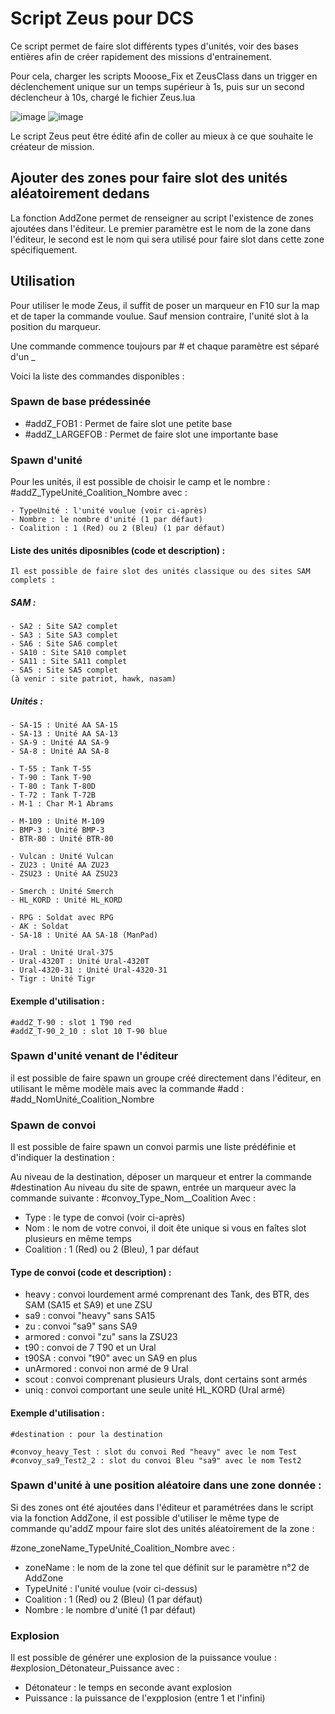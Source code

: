 # Script Zeus pour DCS


Ce script permet de faire slot différents types d'unités, voir des bases entières afin de créer rapidement des missions d'entrainement. 

Pour cela, charger les scripts Mooose_Fix et ZeusClass dans un trigger en déclenchement unique sur un temps supérieur à 1s, puis sur un second déclencheur à 10s, chargé le fichier Zeus.lua



![image](https://github.com/docbrownd/DCSZeus/assets/105074220/1a61615a-ee0b-401e-b84d-6195ca3b210c)
![image](https://github.com/docbrownd/DCSZeus/assets/105074220/09bb18cb-f452-4a13-853b-1aee58b62080)


Le script Zeus peut être édité afin de coller au mieux à ce que souhaite le créateur de mission.

## Ajouter des zones pour faire slot des unités aléatoirement dedans

La fonction AddZone permet de renseigner au script l'existence de zones ajoutées dans l'éditeur. Le premier paramètre est le nom de la zone dans l'éditeur, le second est le nom qui sera utilisé pour faire slot dans cette zone spécifiquement.

## Utilisation

Pour utiliser le mode Zeus, il suffit de poser un marqueur en F10 sur la map et de taper la commande voulue. Sauf mension contraire, l'unité slot à la position du marqueur. 

Une commande commence toujours par # et chaque paramètre est séparé d'un _

Voici la liste des commandes disponibles : 

### Spawn de base prédessinée

 - #addZ_FOB1 : Permet de faire slot une petite base
 - #addZ_LARGEFOB : Permet de faire slot une importante base
 
### Spawn d'unité

Pour les unités, il est possible de choisir le camp et le nombre : #addZ_TypeUnité_Coalition_Nombre avec :

	- TypeUnité : l'unité voulue (voir ci-après)
	- Nombre : le nombre d'unité (1 par défaut)
	- Coalition : 1 (Red) ou 2 (Bleu) (1 par défaut)

#### Liste des unités diposnibles (code et description) : 

	Il est possible de faire slot des unités classique ou des sites SAM complets : 

##### SAM :

	- SA2 : Site SA2 complet
	- SA3 : Site SA3 complet
	- SA6 : Site SA6 complet
	- SA10 : Site SA10 complet
	- SA11 : Site SA11 complet
	- SA5 : Site SA5 complet
	(à venir : site patriot, hawk, nasam)


##### Unités :

	- SA-15 : Unité AA SA-15
	- SA-13 : Unité AA SA-13
	- SA-9 : Unité AA SA-9
	- SA-8 : Unité AA SA-8

	- T-55 : Tank T-55
	- T-90 : Tank T-90
	- T-80 : Tank T-80D
	- T-72 : Tank T-72B
	- M-1 : Char M-1 Abrams

	- M-109 : Unité M-109
	- BMP-3 : Unité BMP-3
	- BTR-80 : Unité BTR-80
	
	- Vulcan : Unité Vulcan
	- ZU23 : Unité AA ZU23
	- ZSU23 : Unité AA ZSU23

	- Smerch : Unité Smerch
	- HL_KORD : Unité HL_KORD

	- RPG : Soldat avec RPG
	- AK : Soldat 
	- SA-18 : Unité AA SA-18 (ManPad) 

	- Ural : Unité Ural-375
	- Ural-4320T : Unité Ural-4320T
	- Ural-4320-31 : Unité Ural-4320-31
	- Tigr : Unité Tigr

#### Exemple d'utilisation : 

	#addZ_T-90 : slot 1 T90 red 
	#addZ_T-90_2_10 : slot 10 T-90 blue


### Spawn d'unité venant de l'éditeur

il est possible de faire spawn un groupe créé directement dans l'éditeur, en utilisant le même modèle mais avec la commande #add : #add_NomUnité_Coalition_Nombre



### Spawn de convoi

Il est possible de faire spawn un convoi parmis une liste prédéfinie et d'indiquer la destination : 

Au niveau de la destination, déposer un marqueur et entrer la commande #destination
Au niveau du site de spawn, entrée un marqueur avec la commande suivante : #convoy_Type_Nom__Coalition 
Avec : 
- Type : le type de convoi (voir ci-après)
- Nom : le nom de votre convoi, il doit ête unique si vous en faîtes slot plusieurs en même temps
- Coalition : 1 (Red) ou 2 (Bleu), 1 par défaut

#### Type de convoi (code et description) : 

 - heavy : convoi lourdement armé comprenant des Tank, des BTR, des SAM (SA15 et SA9) et une ZSU
 - sa9 : convoi "heavy" sans SA15
 - zu : convoi "sa9" sans SA9
 - armored : convoi "zu" sans la ZSU23
 - t90 : convoi de 7 T90 et un Ural
 - t90SA : convoi "t90" avec un SA9 en plus
 - unArmored : convoi non armé de 9 Ural
 - scout : convoi comprenant plusieurs Urals, dont certains sont armés 
 - uniq : convoi comportant une seule unité HL_KORD (Ural armé)

 #### Exemple d'utilisation : 

	#destination : pour la destination

	#convoy_heavy_Test : slot du convoi Red "heavy" avec le nom Test
    #convoy_sa9_Test2_2 : slot du convoi Bleu "sa9" avec le nom Test2


### Spawn d'unité à une position aléatoire dans une zone donnée : 

Si des zones ont été ajoutées dans l'éditeur et paramétrées dans le script via la fonction AddZone, il est possible d'utiliser le même type de commande qu'addZ mpour faire slot des unités aléatoirement de la zone : 

#zone_zoneName_TypeUnité_Coalition_Nombre  avec :

 - zoneName : le nom de la zone tel que définit sur le paramètre n°2 de AddZone 
 - TypeUnité : l'unité voulue (voir ci-dessus)
 - Coalition : 1 (Red) ou 2 (Bleu) (1 par défaut)
 - Nombre : le nombre d'unité (1 par défaut)




### Explosion

Il est possible de générer une explosion de la puissance voulue : #explosion_Détonateur_Puissance avec :
 - Détonateur : le temps en seconde avant explosion
 - Puissance : la puissance de l'expplosion (entre 1 et l'infini)
